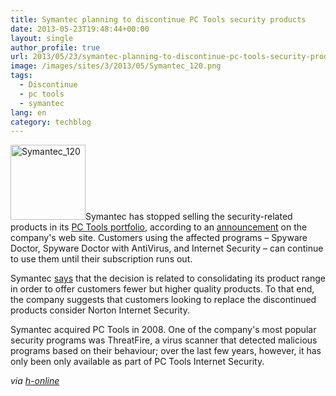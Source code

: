 ```yaml
---
title: Symantec planning to discontinue PC Tools security products
date: 2013-05-23T19:48:44+00:00
layout: single
author_profile: true
url: 2013/05/23/symantec-planning-to-discontinue-pc-tools-security-products/
image: /images/sites/3/2013/05/Symantec_120.png
tags:
  - Discontinue
  - pc tools
  - symantec
lang: en
category: techblog
---
```

[<img class="alignright size-full wp-image-6618" alt="Symantec_120" src="/images/2013/05/Symantec_120.png" width="120" height="120" />](/images/2013/05/Symantec_120.png)Symantec has stopped selling the security-related products in its <a href="http://www.pctools.com/" target="_blank" rel="external">PC Tools portfolio</a>, according to an <a href="http://www.pctools.com/norton-offer/pctEOL/" target="_blank" rel="external">announcement</a> on the company's web site. Customers using the affected programs – Spyware Doctor, Spyware Doctor with AntiVirus, and Internet Security – can continue to use them until their subscription runs out.

Symantec <a href="http://www.pctools.com/kb/article/why-is-symantec-retiring-the-pc-tools-security-portfolio-567.html" target="_blank" rel="external">says</a> that the decision is related to consolidating its product range in order to offer customers fewer but higher quality products. To that end, the company suggests that customers looking to replace the discontinued products consider Norton Internet Security.

Symantec acquired PC Tools in 2008. One of the company's most popular security programs was ThreatFire, a virus scanner that detected malicious programs based on their behaviour; over the last few years, however, it has only been only available as part of PC Tools Internet Security.

_via <a href="http://h-online.com/-1868413" target="_blank">h-online</a>_